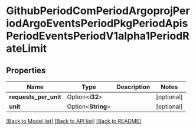 # GithubPeriodComPeriodArgoprojPeriodArgoEventsPeriodPkgPeriodApisPeriodEventsPeriodV1alpha1PeriodRateLimit

## Properties

Name | Type | Description | Notes
------------ | ------------- | ------------- | -------------
**requests_per_unit** | Option<**i32**> |  | [optional]
**unit** | Option<**String**> |  | [optional]

[[Back to Model list]](../README.md#documentation-for-models) [[Back to API list]](../README.md#documentation-for-api-endpoints) [[Back to README]](../README.md)


